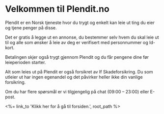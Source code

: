 
# Velkommen til Plendit.no

Plendit er en Norsk tjeneste hvor du trygt og enkelt kan leie ut ting du eier og tjene penger på disse.

Det er gratis å legge ut en annonse, du bestemmer selv hvem du skal leie ut til og alle som ønsker å leie av deg er verifisert med personnummer og Id-kort.

Betalingen skjer også trygt gjennom Plendit og du får pengene dine før leieperioden starter.

Alt som leies ut på Plendit er også forsikret av If Skadeforsikring. Du som utleier ut har ingen egenandel og det påvirker heller ikke din vanlige forsikring. 

Om du har flere spørsmål er vi tilgjengelig på chat (09:00 – 23:00) eller E-post. 

<%= link_to 'Klikk her for å gå til forsiden.', root_path %> 